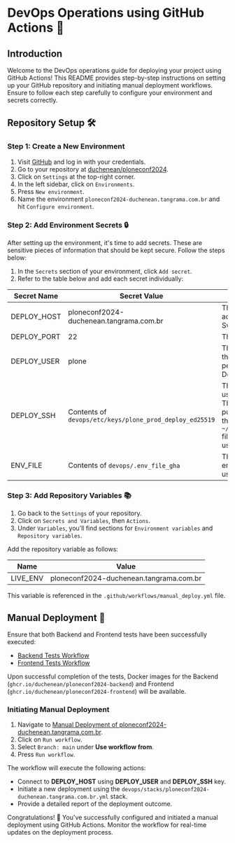 # DevOps Operations using GitHub Actions 🚀

## Introduction

Welcome to the DevOps operations guide for deploying your project using GitHub Actions! This README provides step-by-step instructions on setting up your GitHub repository and initiating manual deployment workflows. Ensure to follow each step carefully to configure your environment and secrets correctly.

## Repository Setup 🛠️

### Step 1: Create a New Environment

1. Visit [GitHub](https://github.com/) and log in with your credentials.
2. Go to your repository at [duchenean/ploneconf2024](https://github.com/duchenean/ploneconf2024).
3. Click on `Settings` at the top-right corner.
4. In the left sidebar, click on `Environments`.
5. Press `New environment`.
6. Name the environment `ploneconf2024-duchenean.tangrama.com.br` and hit `Configure environment`.

### Step 2: Add Environment Secrets 🔒

After setting up the environment, it's time to add secrets. These are sensitive pieces of information that should be kept secure. Follow the steps below:

1. In the `Secrets` section of your environment, click `Add secret`.
2. Refer to the table below and add each secret individually:

| Secret Name | Secret Value | Description |
|-------------|--------------|-------------|
| DEPLOY_HOST | ploneconf2024-duchenean.tangrama.com.br | The hostname or IP address of your Docker Swarm manager. |
| DEPLOY_PORT | 22 | The SSHD Port. |
| DEPLOY_USER | plone | The user to connect to the deploy host, with permissions to run Docker commands. |
| DEPLOY_SSH  | Contents of `devops/etc/keys/plone_prod_deploy_ed25519` | The private SSH key used for connection. The corresponding public key should be in the `~/.ssh/authorized_keys` file of the deployment user. |
| ENV_FILE    | Contents of `devops/.env_file_gha` | The file containing environment variables used by the stack file. |

### Step 3: Add Repository Variables 📚

1. Go back to the `Settings` of your repository.
2. Click on `Secrets and Variables`, then `Actions`.
3. Under `Variables`, you’ll find sections for `Environment variables` and `Repository variables`.

Add the repository variable as follows:

| Name     | Value |
|----------|-------|
| LIVE_ENV | ploneconf2024-duchenean.tangrama.com.br |

This variable is referenced in the `.github/workflows/manual_deploy.yml` file.

## Manual Deployment 🚀

Ensure that both Backend and Frontend tests have been successfully executed:

- [Backend Tests Workflow](https://github.com/duchenean/ploneconf2024/actions/workflows/backend.yml)
- [Frontend Tests Workflow](https://github.com/duchenean/ploneconf2024/actions/workflows/frontend.yml)

Upon successful completion of the tests, Docker images for the Backend (`ghcr.io/duchenean/ploneconf2024-backend`) and Frontend (`ghcr.io/duchenean/ploneconf2024-frontend`) will be available.

### Initiating Manual Deployment

1. Navigate to [Manual Deployment of ploneconf2024-duchenean.tangrama.com.br](https://github.com/duchenean/ploneconf2024/actions/workflows/manual-deploy.yml).
2. Click on `Run workflow`.
3. Select `Branch: main` under **Use workflow from**.
4. Press `Run workflow`.

The workflow will execute the following actions:

- Connect to **DEPLOY_HOST** using **DEPLOY_USER** and **DEPLOY_SSH** key.
- Initiate a new deployment using the `devops/stacks/ploneconf2024-duchenean.tangrama.com.br.yml` stack.
- Provide a detailed report of the deployment outcome.

Congratulations! 🎉 You've successfully configured and initiated a manual deployment using GitHub Actions. Monitor the workflow for real-time updates on the deployment process.
